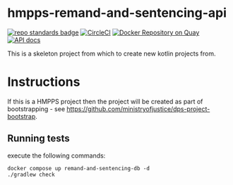 # hmpps-remand-and-sentencing-api
[![repo standards badge](https://img.shields.io/badge/dynamic/json?color=blue&style=flat&logo=github&label=MoJ%20Compliant&query=%24.result&url=https%3A%2F%2Foperations-engineering-reports.cloud-platform.service.justice.gov.uk%2Fapi%2Fv1%2Fcompliant_public_repositories%2Fhmpps-remand-and-sentencing-api)](https://operations-engineering-reports.cloud-platform.service.justice.gov.uk/public-github-repositories.html#hmpps-remand-and-sentencing-api "Link to report")
[![CircleCI](https://circleci.com/gh/ministryofjustice/hmpps-remand-and-sentencing-api/tree/main.svg?style=svg)](https://circleci.com/gh/ministryofjustice/hmpps-remand-and-sentencing-api)
[![Docker Repository on Quay](https://quay.io/repository/hmpps/hmpps-remand-and-sentencing-api/status "Docker Repository on Quay")](https://quay.io/repository/hmpps/hmpps-remand-and-sentencing-api)
[![API docs](https://img.shields.io/badge/API_docs_-view-85EA2D.svg?logo=swagger)](https://remand-and-sentencing-api-dev.hmpps.service.justice.gov.uk/swagger-ui.html)

This is a skeleton project from which to create new kotlin projects from.

# Instructions

If this is a HMPPS project then the project will be created as part of bootstrapping - 
see https://github.com/ministryofjustice/dps-project-bootstrap.

## Running tests
execute the following commands:
```shell
docker compose up remand-and-sentencing-db -d 
./gradlew check
```
